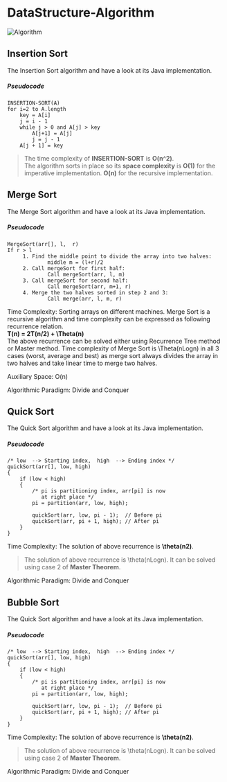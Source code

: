 # DataStructure-Algorithm

![Algorithm](https://user-images.githubusercontent.com/13005159/58052772-4ce16f80-7b30-11e9-8d08-02eb91c682b4.png)


## Insertion Sort
The Insertion Sort algorithm and have a look at its Java implementation.

##### Pseudocode
```pseudo
INSERTION-SORT(A)
for i=2 to A.length
    key = A[i]
    j = i - 1 
    while j > 0 and A[j] > key
        A[j+1] = A[j]
        j = j - 1
    A[j + 1] = key
```


> The time complexity of **INSERTION-SORT** is **O(n^2)**.  
> The algorithm sorts in place so its **space complexity** is **O(1)** for the imperative implementation.
> **O(n)** for the recursive implementation.



## Merge Sort
The Merge Sort algorithm and have a look at its Java implementation.

##### Pseudocode
```pseudo
MergeSort(arr[], l,  r)
If r > l
     1. Find the middle point to divide the array into two halves:  
             middle m = (l+r)/2
     2. Call mergeSort for first half:   
             Call mergeSort(arr, l, m)
     3. Call mergeSort for second half:
             Call mergeSort(arr, m+1, r)
     4. Merge the two halves sorted in step 2 and 3:
             Call merge(arr, l, m, r)
```


Time Complexity: Sorting arrays on different machines. Merge Sort is a recursive algorithm and time complexity can be expressed as following recurrence relation.   
**T(n) = 2T(n/2) + \Theta(n)**   
The above recurrence can be solved either using Recurrence Tree method or Master method. 
Time complexity of Merge Sort is \Theta(nLogn) in all 3 cases (worst, average and best) as merge sort always divides the array in two halves and take linear time to merge two halves.

Auxiliary Space: O(n)

Algorithmic Paradigm: Divide and Conquer





## Quick Sort
The Quick Sort algorithm and have a look at its Java implementation.

##### Pseudocode
```pseudo
/* low  --> Starting index,  high  --> Ending index */
quickSort(arr[], low, high)
{
    if (low < high)
    {
        /* pi is partitioning index, arr[pi] is now
           at right place */
        pi = partition(arr, low, high);

        quickSort(arr, low, pi - 1);  // Before pi
        quickSort(arr, pi + 1, high); // After pi
    }
}
```


Time Complexity: The solution of above recurrence is **\theta(n2)**.   
> The solution of above recurrence is \theta(nLogn).    It can be solved using case 2 of **Master Theorem**.   

Algorithmic Paradigm: Divide and Conquer








## Bubble Sort
The Quick Sort algorithm and have a look at its Java implementation.

##### Pseudocode
```pseudo
/* low  --> Starting index,  high  --> Ending index */
quickSort(arr[], low, high)
{
    if (low < high)
    {
        /* pi is partitioning index, arr[pi] is now
           at right place */
        pi = partition(arr, low, high);

        quickSort(arr, low, pi - 1);  // Before pi
        quickSort(arr, pi + 1, high); // After pi
    }
}
```


Time Complexity: The solution of above recurrence is **\theta(n2)**.   
> The solution of above recurrence is \theta(nLogn).    It can be solved using case 2 of **Master Theorem**.   

Algorithmic Paradigm: Divide and Conquer
